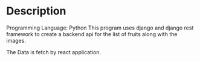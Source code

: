 # Description

Programming Language: Python
This program uses django and django rest framework to create a backend api for the list of fruits along with the images.


The Data is fetch by react application.